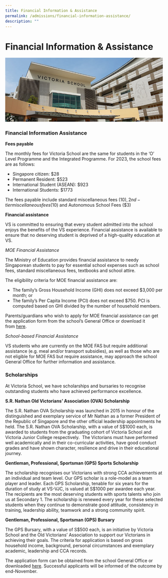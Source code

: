 ```yaml
---
title: Financial Information & Assistance
permalink: /admissions/financial-information-assistance/
description: ""
---
```

# **Financial Information & Assistance**

![](/images/admissions_header_photo.jpg)

### Financial Information Assistance

**Fees payable**

The monthly fees for Victoria School are the same for students in the ‘O’ Level Programme and the Integrated Programme. For 2023, the school fees are as follows:

*   Singapore citizen: $28
*   Permanent Resident: $523
*   International Student (ASEAN): $923
*   International Students: $1773

The fees payable include standard miscellaneous fees ($10), 2nd-tier miscellaneous fees ($10) and Autonomous School Fees ($3)

**Financial assistance**

VS is committed to ensuring that every student admitted into the school enjoys the benefits of the VS experience. Financial assistance is available to ensure that no deserving student is deprived of a high-quality education at VS.

_MOE Financial Assistance_

The Ministry of Education provides financial assistance to needy Singaporean students to pay for essential school expenses such as school fees, standard miscellaneous fees, textbooks and school attire.

The eligibility criteria for MOE financial assistance are:

*   The family’s Gross Household Income (GHI) does not exceed $3,000 per month; or
*   The family’s Per Capita Income (PCI) does not exceed $750. PCI is computed based on GHI divided by the number of household members.

Parents/guardians who wish to apply for MOE financial assistance can get the application form from the school’s General Office or download it from [here](/files/8b-MOE-FAS-Application-Form-1.pdf).

_School-based Financial Assistance_

VS students who are currently on the MOE FAS but require additional assistance (e.g. meal and/or transport subsidies), as well as those who are not eligible for MOE FAS but require assistance, may approach the school General Office for further information and assistance.

### Scholarships

At Victoria School, we have scholarships and bursaries to recognise outstanding students who have achieved performance excellence.

**S.R. Nathan Old Victorians’ Association (OVA) Scholarship**

The S.R. Nathan OVA Scholarship was launched in 2015 in honour of the distinguished and exemplary service of Mr Nathan as a former President of the Republic of Singapore and the other official leadership appointments he held. The S.R. Nathan OVA Scholarship, with a value of S$1000 each, is awarded to students from the graduating cohort of Victoria School and Victoria Junior College respectively.  The Victorians must have performed well academically and in their co-curricular activities, have good conduct grades and have shown character, resilience and drive in their educational journey.

**Gentleman, Professional, Sportsman (GPS) Sports Scholarship**

The scholarship recognises our Victorians with strong CCA achievements at an individual and team level. Our GPS scholar is a role-model as a team player and leader. Each GPS Scholarship, tenable for six years for the duration of study at VS-VJC, is valued at S$1000 per awardee each year. The recipients are the most deserving students with sports talents who join us at Secondary 1. The scholarship is renewed every year for these selected students when they continue to demonstrate good attitude, consistency in training, leadership ability, teamwork and a strong community spirit.

**Gentleman, Professional, Sportsman (GPS) Bursary**

The GPS Bursary, with a value of S$500 each, is an initiative by Victoria School and the Old Victorians’ Association to support our Victorians in achieving their goals. The criteria for application is based on gross household income, background, personal circumstances and exemplary academic, leadership and CCA records.

The application form can be obtained from the school General Office or downloaded [here](/files/GPS-Bursary-Application-Form.pdf). Successful applicants will be informed of the outcome by end-November.
